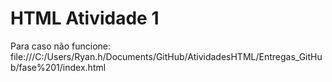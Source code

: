 # HTML Atividade 1

 Para caso não funcione: file:///C:/Users/Ryan.h/Documents/GitHub/AtividadesHTML/Entregas_GitHub/fase%201/index.html
 

